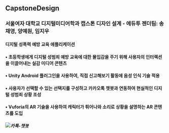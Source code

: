## CapstoneDesign
### 서울여자 대학교 디지털미디어학과 캡스톤 디자인 설계 - 에듀투 젠더팀: 송채영, 양예원, 임지우
#### 디지털 성폭력 예방 교육 애플리케이션

#### • 초등학생에게 디지털 성범죄 예방 교육에 대한 몰입감을 주기 위해 사용자의 인터렉션을 이끌어내는 실감 미디어 콘텐츠
#### • Unity Android 플러그인을 사용하여, 직접 신고해보기 활동에 음성 인식 기술 적용
#### • 사용자가 선택할 수 있는 선택지를 구성하고 카카오톡 챗봇과 연동하여 현실적인 디지털 성범죄 상황 조성
#### • Vuforia의 AR 기술을 사용하여 캐릭터가 튀어나와 소리로 상황을 설명하는 AR 콘텐츠를 도입

##### ![카톡-챗봇](https://user-images.githubusercontent.com/69448918/115139239-b85d5000-a06b-11eb-9cd4-bbd59f255198.gif)
